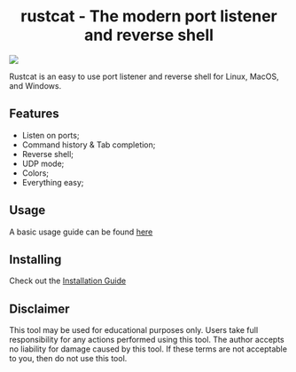 <div align="center">
      <h1>rustcat - The modern port listener and reverse shell </h1>
     </div>

<img src="https://raw.githubusercontent.com/robiot/rustcat/main/img/example.png">

Rustcat is an easy to use port listener and reverse shell for Linux, MacOS, and Windows.

## Features
- Listen on ports;
- Command history & Tab completion;
- Reverse shell;
- UDP mode;
- Colors;
- Everything easy;

## Usage
A basic usage guide can be found [here](https://github.com/robiot/rustcat/wiki/Basic-Usage)

## Installing
Check out the [Installation Guide](https://github.com/robiot/rustcat/wiki/Installation-Guide)

## Disclaimer
This tool may be used for educational purposes only. Users take full responsibility for any actions performed using this tool. The author accepts no liability for damage caused by this tool. If these terms are not acceptable to you, then do not use this tool.
